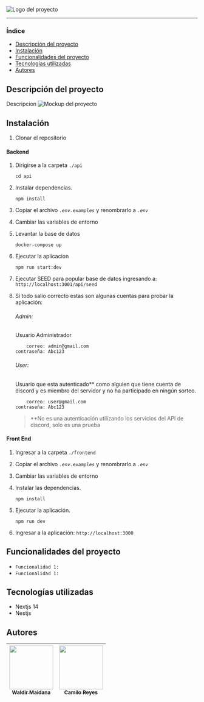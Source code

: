 ![Logo del proyecto](ubicación)

<hr />

### Índice

- [Descripción del proyecto](#Descripción-del-proyecto)
- [Instalación](#Instalacion)
- [Funcionalidades del proyecto](#Funcionalidades-del-proyecto)
- [Tecnologías utilizadas](#Tecnologías-utilizadas)
- [Autores](#Autores)

## Descripción del proyecto

Descripcion
![Mockup del proyecto]()

## Instalación

1. Clonar el repositorio

#### Backend

1. Dirigirse a la carpeta `./api`

   ```
   cd api
   ```

2. Instalar dependencias.

   ```
   npm install
   ```

3. Copiar el archivo _`.env.examples`_ y renombrarlo a _`.env`_
4. Cambiar las variables de entorno
5. Levantar la base de datos

   ```
   docker-compose up
   ```

6. Ejecutar la aplicacion

   ```
   npm run start:dev
   ```

7. Ejecutar SEED para popular base de datos ingresando a:
   `http://localhost:3001/api/seed`

8. Si todo salio correcto estas son algunas cuentas para probar la aplicación:

   ###### Admin:

   Usuario Administrador

   ```
       correo: admin@gmail.com
   contraseña: Abc123
   ```

   ###### User:

   Usuario que esta autenticado\*\* como alguien que tiene cuenta de discord y es miembro del servidor y no ha participado en ningún sorteo.

   ```
       correo: user@gmail.com
   contraseña: Abc123
   ```

   > \*\*No es una autenticación utilizando los servicios del API de discord, solo es una prueba

#### Front End

1. Ingresar a la carpeta `./frontend`
2. Copiar el archivo _`.env.examples`_ y renombrarlo a _`.env`_
3. Cambiar las variables de entorno
4. Instalar las dependencias.

   ```
   npm install
   ```

5. Ejecutar la aplicación.

   ```
   npm run dev
   ```

6. Ingresar a la aplicación:
   `http://localhost:3000`

## Funcionalidades del proyecto

- `Funcionalidad 1:`
- `Funcionalidad 1:`

## Tecnologías utilizadas

- Nextjs 14
- Nestjs

## Autores

| [<img src='https://www.github.com/zidjian.png' width=115><br><sub>Waldir Maidana</sub>](https://github.com/zidjian) | [<img src='https://www.github.com/Kkmiloo.png' width=115><br><sub>Camilo Reyes</sub>](https://github.com/Kkmiloo) |
| :-----------------------------------------------------------------------------------------------------------------: | :---------------------------------------------------------------------------------------------------------------: |
